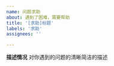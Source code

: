 ```yaml
---
name: 问题求助
about: 遇到了困难，需要帮助
title: '[求助]标题'
labels: '求助'
assignees: ''

---
```


**描述情况**
对你遇到的问题的清晰简洁的描述
